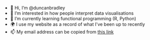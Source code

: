 - 👋 Hi, I’m @duncanbradley
- 👀 I’m interested in how people interpret data visualisations
- 🌱 I’m currently learning functional programming (R, Python)
- 🌍 I use my website as a record of what I've been up to recently
- 📫 My email address can be copied from [this link](mailto:duncan.bradley@manchester.ac.uk)
